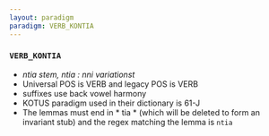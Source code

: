 ```yaml
---
layout: paradigm
paradigm: VERB_KONTIA
---
```

### ` VERB_KONTIA `

* _ntia stem, ntia : nni variationst_
* Universal POS is VERB and legacy POS is VERB
* suffixes use back vowel harmony
* KOTUS paradigm used in their dictionary is 61-J
* The lemmas must end in * tia * (which will be deleted to form an invariant stub) and the regex matching the lemma is ` ntia `
